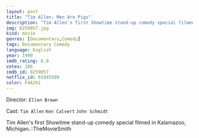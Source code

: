 ```yaml
---
layout: post
title: "Tim Allen: Men Are Pigs"
description: "Tim Allen's first Showtime stand-up comedy special filmed in Kalamazoo, Michigan.::TheMovieSmith.."
img: 0259057.jpg
kind: movie
genres: [Documentary,Comedy]
tags: Documentary Comedy 
language: English
year: 1990
imdb_rating: 6.0
votes: 286
imdb_id: 0259057
netflix_id: 81045509
color: F4A261
---
```

Director: `Ellen Brown`  

Cast: `Tim Allen` `Ken Calvert` `John Schmidt` 

Tim Allen's first Showtime stand-up comedy special filmed in Kalamazoo, Michigan.::TheMovieSmith